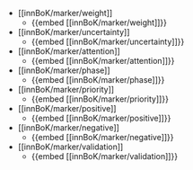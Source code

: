 
- [[innBoK/marker/weight]]
	- {{embed [[innBoK/marker/weight]]}}
- [[innBoK/marker/uncertainty]]
	- {{embed [[innBoK/marker/uncertainty]]}}
- [[innBoK/marker/attention]]
	- {{embed [[innBoK/marker/attention]]}}
- [[innBoK/marker/phase]]
	- {{embed [[innBoK/marker/phase]]}}
- [[innBoK/marker/priority]]
	- {{embed [[innBoK/marker/priority]]}}
- [[innBoK/marker/positive]]
	- {{embed [[innBoK/marker/positive]]}}
- [[innBoK/marker/negative]]
	- {{embed [[innBoK/marker/negative]]}}
- [[innBoK/marker/validation]]
	- {{embed [[innBoK/marker/validation]]}}

